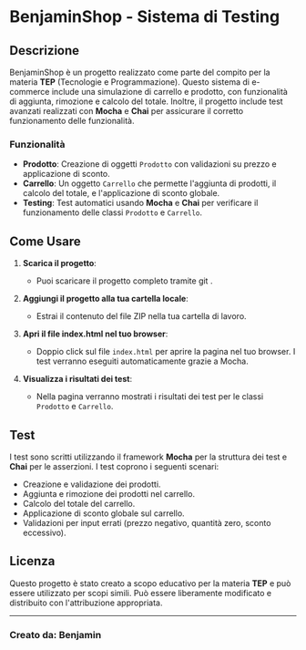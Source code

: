 # BenjaminShop - Sistema di Testing

## Descrizione
BenjaminShop è un progetto realizzato come parte del compito per la materia **TEP** (Tecnologie e Programmazione). Questo sistema di e-commerce include una simulazione di carrello e prodotto, con funzionalità di aggiunta, rimozione e calcolo del totale. Inoltre, il progetto include test avanzati realizzati con **Mocha** e **Chai** per assicurare il corretto funzionamento delle funzionalità.

### Funzionalità
- **Prodotto**: Creazione di oggetti `Prodotto` con validazioni su prezzo e applicazione di sconto.
- **Carrello**: Un oggetto `Carrello` che permette l'aggiunta di prodotti, il calcolo del totale, e l'applicazione di sconto globale.
- **Testing**: Test automatici usando **Mocha** e **Chai** per verificare il funzionamento delle classi `Prodotto` e `Carrello`.

## Come Usare

1. **Scarica il progetto**: 
   - Puoi scaricare il progetto completo tramite git .
   
2. **Aggiungi il progetto alla tua cartella locale**: 
   - Estrai il contenuto del file ZIP nella tua cartella di lavoro.

3. **Apri il file index.html nel tuo browser**: 
   - Doppio click sul file `index.html` per aprire la pagina nel tuo browser. I test verranno eseguiti automaticamente grazie a Mocha.

4. **Visualizza i risultati dei test**: 
   - Nella pagina verranno mostrati i risultati dei test per le classi `Prodotto` e `Carrello`.

## Test
I test sono scritti utilizzando il framework **Mocha** per la struttura dei test e **Chai** per le asserzioni. I test coprono i seguenti scenari:
- Creazione e validazione dei prodotti.
- Aggiunta e rimozione dei prodotti nel carrello.
- Calcolo del totale del carrello.
- Applicazione di sconto globale sul carrello.
- Validazioni per input errati (prezzo negativo, quantità zero, sconto eccessivo).

## Licenza
Questo progetto è stato creato a scopo educativo per la materia **TEP** e può essere utilizzato per scopi simili. Può essere liberamente modificato e distribuito con l'attribuzione appropriata.

---

### Creato da: **Benjamin**
